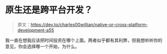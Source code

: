 # 原生还是跨平台开发？

> 原文：<https://dev.to/charles00willian/native-or-cross-platform-development-a55>

我一直在想我应该把时间投资在哪个上面。两者似乎都有其利弊，但我想听听你的意见，你会选择哪一个开始，为什么。